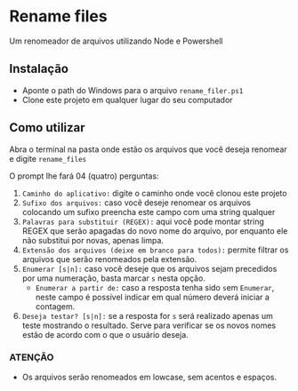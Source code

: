 # Rename files

Um renomeador de arquivos utilizando Node e Powershell

## Instalação

- Aponte o path do Windows para o arquivo `rename_filer.ps1`
- Clone este projeto em qualquer lugar do seu computador

## Como utilizar

Abra o terminal na pasta onde estão os arquivos que você deseja renomear e digite `rename_files`

O prompt lhe fará 04 (quatro) perguntas:

1. `Caminho do aplicativo:` digite o caminho onde você clonou este projeto
2. `Sufixo dos arquivos:` caso você deseje renomear os arquivos colocando um sufixo preencha este campo com uma string qualquer
3. `Palavras para substituir (REGEX):` aqui você pode montar string REGEX que serão apagadas do novo nome do arquivo, por enquanto ele não substitui por novas, apenas limpa.
4. `Extensão dos arquivos (deixe em branco para todos):` permite filtrar os arquivos que serão renomeados pela extensão.
5. `Enumerar [s|n]:` caso você deseje que os arquivos sejam precedidos por uma numeração, basta marcar `s` nesta opção.
   - `Enumerar a partir de:` caso a resposta tenha sido `s`em `Enumerar`, neste campo é possível indicar em qual número deverá iniciar a contagem.
6. `Deseja testar? [s|n]:` se a resposta for `s` será realizado apenas um teste mostrando o resultado. Serve para verificar se os novos nomes estão de acordo com o que o usuário deseja.

### ATENÇÃO

- Os arquivos serão renomeados em lowcase, sem acentos e espaços.
